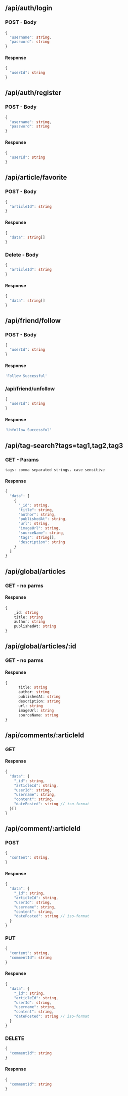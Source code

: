
## /api/auth/login

### POST - Body
```typescript
{
  "username": string,
  "password": string
}
```

#### Response
```typescript
{
  "userId": string
}
```

## /api/auth/register

### POST - Body
```typescript
{
  "username": string,
  "password": string
}
```

#### Response
```typescript
{
  "userId": string
}
```




## /api/article/favorite

### POST - Body
```typescript
{
  "articleId": string
}
```

#### Response
```typescript
{
  "data": string[]
}
```

### Delete - Body
```typescript
{
  "articleId": string
}
```

#### Response
```typescript
{
  "data": string[]
}
```


## /api/friend/follow

### POST - Body
```typescript
{
  "userId": string
}
```

#### Response
```typescript
'Follow Successful'
```

### /api/friend/unfollow
```typescript
{
  "userId": string
}
```

#### Response
```typescript
'Unfollow Successful'
```


## /api/tag-search?tags=tag1,tag2,tag3

### GET - Params
```
tags: comma separated strings. case sensitive

```
#### Response
```typescript
{
  "data": [
    {
      "_id": string,
      "title": string,
      "author": string,
      "publishedAt": string,
      "url": string,
      "imageUrl": string,
      "sourceName": string,
      "tags": string[],
      "description": string
    }
  ]
}
```
## /api/global/articles

### GET - no parms  
#### Response
```typescript
{
    _id: string
    title: string
    author: string
    publishedAt: string
}
```

## /api/global/articles/:id

### GET - no parms

#### Response
```typescript
{
      title: string
      author: string 
      publishedAt: string 
      description: string 
      url: string 
      imageUrl: string 
      sourceName: string 
}
```

## /api/comments/:articleId

### GET

#### Response
```typescript
{
  "data": {
    "_id": string,
    "articleId": string,
    "userId": string,
    "username": string,
    "content": string,
    "datePosted": string // iso-format
  }[]
}
```

## /api/comment/:articleId

### POST
```typescript
{
  "content": string,
}
```

#### Response
```typescript
{
  "data": {
    "_id": string,
    "articleId": string,
    "userId": string,
    "username": string,
    "content": string,
    "datePosted": string // iso-format
  }
}
```

### PUT
```typescript
{
  "content": string,
  "commentId": string
}
```

#### Response
```typescript
{
  "data": {
    "_id": string,
    "articleId": string,
    "userId": string,
    "username": string,
    "content": string,
    "datePosted": string // iso-format
  }
}
```

### DELETE
```typescript
{
  "commentId": string
}
```

#### Response
```typescript
{
  "commentId": string
}
```
